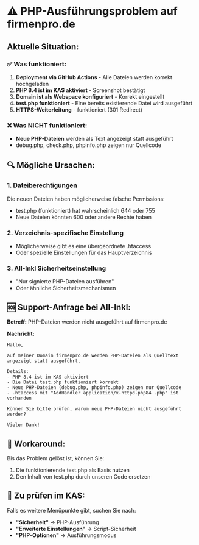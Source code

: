 # ⚠️ PHP-Ausführungsproblem auf firmenpro.de

## Aktuelle Situation:

### ✅ Was funktioniert:
1. **Deployment via GitHub Actions** - Alle Dateien werden korrekt hochgeladen
2. **PHP 8.4 ist im KAS aktiviert** - Screenshot bestätigt
3. **Domain ist als Webspace konfiguriert** - Korrekt eingestellt
4. **test.php funktioniert** - Eine bereits existierende Datei wird ausgeführt
5. **HTTPS-Weiterleitung** - funktioniert (301 Redirect)

### ❌ Was NICHT funktioniert:
- **Neue PHP-Dateien** werden als Text angezeigt statt ausgeführt
- debug.php, check.php, phpinfo.php zeigen nur Quellcode

## 🔍 Mögliche Ursachen:

### 1. **Dateiberechtigungen**
Die neuen Dateien haben möglicherweise falsche Permissions:
- test.php (funktioniert) hat wahrscheinlich 644 oder 755
- Neue Dateien könnten 600 oder andere Rechte haben

### 2. **Verzeichnis-spezifische Einstellung**
- Möglicherweise gibt es eine übergeordnete .htaccess
- Oder spezielle Einstellungen für das Hauptverzeichnis

### 3. **All-Inkl Sicherheitseinstellung**
- "Nur signierte PHP-Dateien ausführen"
- Oder ähnliche Sicherheitsmechanismen

## 🆘 Support-Anfrage bei All-Inkl:

**Betreff:** PHP-Dateien werden nicht ausgeführt auf firmenpro.de

**Nachricht:**
```
Hallo,

auf meiner Domain firmenpro.de werden PHP-Dateien als Quelltext angezeigt statt ausgeführt.

Details:
- PHP 8.4 ist im KAS aktiviert
- Die Datei test.php funktioniert korrekt
- Neue PHP-Dateien (debug.php, phpinfo.php) zeigen nur Quellcode
- .htaccess mit "AddHandler application/x-httpd-php84 .php" ist vorhanden

Können Sie bitte prüfen, warum neue PHP-Dateien nicht ausgeführt werden?

Vielen Dank!
```

## 🔧 Workaround:

Bis das Problem gelöst ist, können Sie:
1. Die funktionierende test.php als Basis nutzen
2. Den Inhalt von test.php durch unseren Code ersetzen

## 📝 Zu prüfen im KAS:

Falls es weitere Menüpunkte gibt, suchen Sie nach:
- **"Sicherheit"** → PHP-Ausführung
- **"Erweiterte Einstellungen"** → Script-Sicherheit
- **"PHP-Optionen"** → Ausführungsmodus